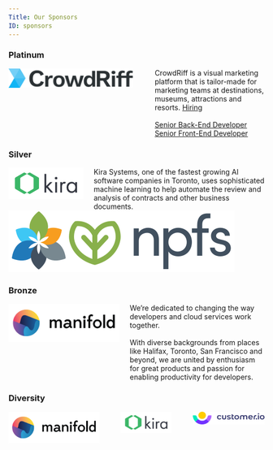 ```yaml
---
Title: Our Sponsors
ID: sponsors
---
```


### Platinum

<div class="section sponsor columns is-vcentered">
  <div class="column is-half platinum">
    <a href="https://crowdriff.com/" target="_blank">
    <img src="/img/sponsors/crowdriff-logo.png"/></a>
  </div>
  <div class="column is-1 platinum">
  </div>
  <div class="column">
    CrowdRiff is a visual marketing platform that is tailor-made for marketing teams at destinations, museums, attractions and resorts. <span class="tag is-warning"><a href="https://crowdriff.com/careers/" style="color:inherit;">Hiring</a></span>
  <br><br>
  <a href="https://jobs.lever.co/crowdriff/cc050fd9-5638-47da-91cc-7efcbaade6e0">Senior Back-End Developer</a>
  <br>
  <a href="https://jobs.lever.co/crowdriff/47232762-ed97-4177-b6b4-fad18ef1ed83">Senior Front-End Developer</a>
  </div>
</div>


<!-- ### Gold

<div class="section sponsor columns">
  <div class="column gold">
  This slot is feeling a bit empty.
  </div>
</div> -->


### Silver

<div class="section sponsor columns is-vcentered">
  <div class="column is-half silver">
    <a href="https://kirasystems.com/" target="_blank">
      <img src="/img/sponsors/kira-logo.svg"/>
    </a>
  </div>
  <div class="column">
    Kira Systems, one of the fastest growing AI software companies in Toronto, uses sophisticated machine learning to help automate the review and analysis of contracts and other business documents.
  </div>
</div>
<div class="section sponsor columns is-vcentered">
  <div class="column is-half silver">
    <a href="https://naturalpartnersfullscript.com/" target="_blank">
      <img src="/img/sponsors/npfs-shorthand.svg"/>
    </a>
  </div>
</div>

### Bronze

<div class="section sponsor columns">
  <div class="column is-half bronze">
    <a href="https://www.manifold.co/gocon?utm_campaign=gocon&utm_source=gocon&utm_medium=sponsorship" target="_blank"><img src="/img/sponsors/manifold-logo.png"/></a>
  </div>
  <div class="column">
    We’re dedicated to changing the way developers and cloud services work together.
    <br>
    <br>
    With diverse backgrounds from places like Halifax, Toronto, San Francisco and beyond, we are united by enthusiasm for great products and passion for enabling productivity for developers.
  </div>
</div>

### Diversity

<!-- row 1 -->
<div class="section columns sponsor is-vcentered is-centered">
  <div class="column is-one-third diversity">
    <a href="https://www.manifold.co/gocon?utm_campaign=gocon&utm_source=gocon&utm_medium=sponsorship" target="_blank"><img src="/img/sponsors/manifold-logo.png"/></a>
  </div>
  <div class="is-divider-vertical"></div>
  <div class="column is-one-third diversity">
    <a href="https://kirasystems.com/" target="_blank">
      <img src="/img/sponsors/kira-logo.svg"/>
    </a>
  </div>
  <div class="is-divider-vertical"></div>
  <div class="column is-one-third diversity">
    <a href="https://customer.io/" target="_blank">
      <img src="/img/sponsors/customer-io-logo-color.svg"/>
    </a>
  </div>
</div>